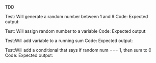 TDD

Test: Will generate a random number between 1 and 6
Code:
Expected output:

Test: Will assign random number to a variable
Code:
Expected output:

Test:Will add variable to a running sum
Code:
Expected output:

Test:Will add a conditional that says if random num === 1, then sum to 0
Code:
Expected output: